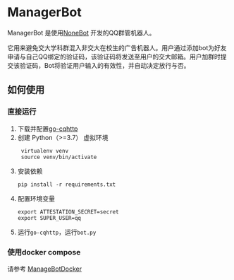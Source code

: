  # ManagerBot

ManagerBot 是使用[NoneBot](https://github.com/nonebot/nonebot) 开发的QQ群管机器人。

它用来避免交大学科群混入非交大在校生的广告机器人。用户通过添加bot为好友申请与自己QQ绑定的验证码，该验证码将发送至用户的交大邮箱。用户加群时提交该验证码，Bot将验证用户输入的有效性，并自动决定放行与否。

 ## 如何使用
 ### 直接运行
 1. 下载并配置[go-cqhttp](https://github.com/Mrs4s/go-cqhttp)
 2. 创建 Python（>=3.7） 虚拟环境
     ```shell script
      virtualenv venv
      source venv/bin/activate
    ```
 3. 安装依赖
    ```shell script
    pip install -r requirements.txt
    ```
 4. 配置环境变量
    ```shell script
    export ATTESTATION_SECRET=secret
    export SUPER_USER=qq
    ```
 5. 运行`go-cqhttp`，运行`bot.py`
 
 ### 使用docker compose
 请参考 [ManageBotDocker](https://github.com/SJTU-Plus/ManageBotDocker)
